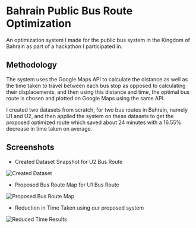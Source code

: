 # Bahrain Public Bus Route Optimization
An optimization system I made for the public bus system in the Kingdom of Bahrain as part of a hackathon I participated in. 

## Methodology
The system uses the Google Maps API to calculate the distance as well as the time taken to travel between each bus stop as opposed to calculating their displacements, and then using this distance and time, the optimal bus route is chosen and plotted on Google Maps using the same API.

I created two datasets from scratch, for two bus routes in Bahrain, namely U1 and U2, and then applied the system on these datasets to get the proposed optimized route which saved about 24 minutes with a 16.55% decrease in time taken on average.

## Screenshots
- Created Dataset Snapshot for U2 Bus Route

![Created Dataset](https://user-images.githubusercontent.com/59618797/222242115-3c5ddccb-6854-4d24-af78-857f4ab46bfc.jpg)

- Proposed Bus Route Map for U1 Bus Route

![Proposed Bus Route Map](https://user-images.githubusercontent.com/59618797/222242120-e21f8d05-6a0e-41af-9d79-d3fe46694d8c.jpg)

- Reduction in Time Taken using our proposed system

![Reduced Time Results](https://user-images.githubusercontent.com/59618797/222244742-6963657c-0b59-4a56-a8a8-3d5cdf9647a1.jpg)
